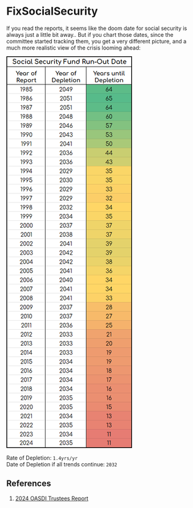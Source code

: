 # FixSocialSecurity
If you read the reports, it seems like the doom date for social security is always just a little bit away.. But if you chart those dates, since the committee started tracking them, you get a very different picture, and a much more realistic view of the crisis looming ahead:

![Social Security Time's Up Chart](resources/runout_ssa.PNG)

Rate of Depletion: `1.4yrs/yr`  
Date of Depletion if all trends continue: `2032`

## References
1. [2024 OASDI Trustees Report](https://www.ssa.gov/oact/TR/2024/index.html)
